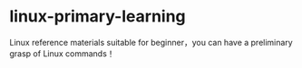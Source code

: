 # linux-primary-learning
Linux reference materials suitable for beginner，you can have a preliminary grasp of Linux commands！
